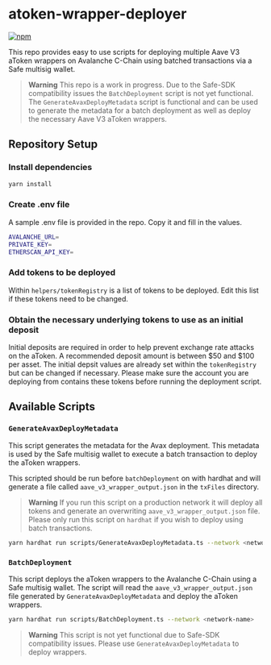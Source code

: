 # atoken-wrapper-deployer
[![npm](https://img.shields.io/npm/v/@safe-global/safe-apps-provider)](https://www.npmjs.com/package/@safe-global/safe-apps-provider)

This repo provides easy to use scripts for deploying multiple Aave V3 aToken wrappers on Avalanche C-Chain using batched transactions via a Safe multisig wallet.

> **Warning**
> This repo is a work in progress. Due to the Safe-SDK compatibility issues the `BatchDeployment` script is not yet functional. The `GenerateAvaxDeployMetadata` script is functional and can be used to generate the metadata for a batch deployment as well as deploy the necessary Aave V3 aToken wrappers.

## Repository Setup 

### Install dependencies
```bash
yarn install
```

### Create .env file
A sample .env file is provided in the repo. Copy it and fill in the values.
```bash
AVALANCHE_URL=
PRIVATE_KEY=
ETHERSCAN_API_KEY=
```

### Add tokens to be deployed
Within `helpers/tokenRegistry` is a list of tokens to be deployed. Edit this list if these tokens need to be changed.

### Obtain the necessary underlying tokens to use as an initial deposit
Initial deposits are required in order to help prevent exchange rate attacks on the aToken. A recommended deposit amount is between $50 and $100 per asset. The initial depsit values are already set within the `tokenRegistry` but can be changed if necessary. Please make sure the account you are deploying from contains these tokens before running the deployment script.

## Available Scripts

### `GenerateAvaxDeployMetadata`
This script generates the metadata for the Avax deployment. This metadata is used by the Safe multisig wallet to execute a batch transaction to deploy the aToken wrappers.

This scripted should be run before `batchDeployment` on with hardhat and will generate a file called `aave_v3_wrapper_output.json` in the `txFiles` directory.

> **Warning**
> If you run this script on a production network it will deploy all tokens and generate an overwriting `aave_v3_wrapper_output.json` file. Please only run this script on `hardhat` if you wish to deploy using batch transactions.

```bash
yarn hardhat run scripts/GenerateAvaxDeployMetadata.ts --network <network-name>
```

### `BatchDeployment`
This script deploys the aToken wrappers to the Avalanche C-Chain using a Safe multisig wallet. The script will read the `aave_v3_wrapper_output.json` file generated by `GenerateAvaxDeployMetadata` and deploy the aToken wrappers.

```bash
yarn hardhat run scripts/BatchDeployment.ts --network <network-name>
```

> **Warning**
> This script is not yet functional due to Safe-SDK compatibility issues. Please use `GenerateAvaxDeployMetadata` to deploy wrappers.






